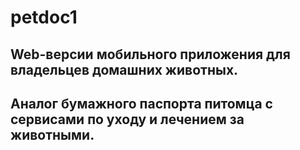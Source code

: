# petdoc1

## Web-версии мобильного приложения для владельцев домашних животных.

## Аналог бумажного паспорта питомца с сервисами по уходу и лечением за животными.
